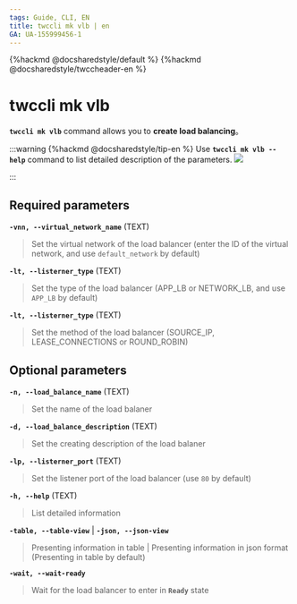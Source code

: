 ```yaml
---
tags: Guide, CLI, EN
title: twccli mk vlb | en
GA: UA-155999456-1
---
```


{%hackmd @docsharedstyle/default %}
{%hackmd @docsharedstyle/twccheader-en %}

# twccli mk vlb

**`twccli mk vlb`** command allows you to **create load balancing**。

:::warning
{%hackmd @docsharedstyle/tip-en %}
Use **`twccli mk vlb --help`** command to list detailed description of the parameters. 
![](https://cos.twcc.ai/SYS-MANUAL/uploads/upload_e8722efd4369b1e614c2a6ea7578f571.png)

:::


## Required parameters

**`-vnn, --virtual_network_name`** (TEXT)
> Set the virtual network of the load balancer (enter the ID of the virtual network, and use `default_network` by default)

**`-lt, --listerner_type`** (TEXT)
> Set the type of the load balancer (APP_LB or NETWORK_LB, and use `APP_LB` by default)

**`-lt, --listerner_type`** (TEXT)
> Set the method of the load balancer (SOURCE_IP, LEASE_CONNECTIONS or ROUND_ROBIN)

## Optional parameters

**`-n, --load_balance_name`** (TEXT)
> Set the name of the load balaner

**`-d, --load_balance_description`** (TEXT)
> Set the creating description of the load balaner

**`-lp, --listerner_port`** (TEXT)
> Set the listener port of the load balancer (use `80` by default)

**`-h, --help`** (TEXT)
> List detailed information

**`-table, --table-view`** | **`-json, --json-view`**
> Presenting information in table | Presenting information in json format (Presenting in table by default)

**`-wait, --wait-ready`**
> Wait for the load balancer to enter in **`Ready`** state
